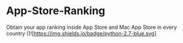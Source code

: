 # App-Store-Ranking
Obtain your app ranking inside App Store and Mac App Store in every country
()![https://img.shields.io/badge/python-2.7-blue.svg]

